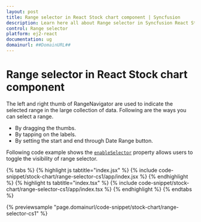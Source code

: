 ```yaml
---
layout: post
title: Range selector in React Stock chart component | Syncfusion
description: Learn here all about Range selector in Syncfusion React Stock chart component of Syncfusion Essential JS 2 and more.
control: Range selector 
platform: ej2-react
documentation: ug
domainurl: ##DomainURL##
---
```


# Range selector in React Stock chart component

The left and right thumb of RangeNavigator are used to indicate the selected range in the large collection of data. Following are the ways you can select a range.

* By dragging the thumbs.
* By tapping on the labels.
* By setting the start and end through Date Range button.

Following code example shows the [`enableSelector`](https://ej2.syncfusion.com/react/documentation/api/stock-chart/stockChartModel/#enableselector) property allows users to toggle the visibility of range selector.

{% tabs %}
{% highlight js tabtitle="index.jsx" %}
{% include code-snippet/stock-chart/range-selector-cs1/app/index.jsx %}
{% endhighlight %}
{% highlight ts tabtitle="index.tsx" %}
{% include code-snippet/stock-chart/range-selector-cs1/app/index.tsx %}
{% endhighlight %}
{% endtabs %}

 {% previewsample "page.domainurl/code-snippet/stock-chart/range-selector-cs1" %}